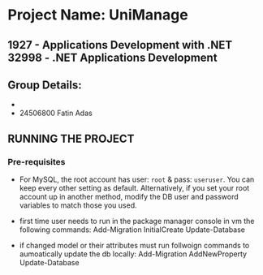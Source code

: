 # Project Name: UniManage

## 1927 - Applications Development with .NET 32998 - .NET Applications Development

## Group Details:
-
- 24506800 Fatin Adas

##  RUNNING THE PROJECT

### Pre-requisites
- For MySQL, the root account has user: `root` & pass: `useruser`. You can keep every other setting as default. Alternatively, if you set your root account up in another method, modify the DB user and password variables to match those you used.

- first time user needs to run in the package manager console in vm the following commands: 
Add-Migration InitialCreate
Update-Database
- if changed model or their attributes must run follwoign commands to aumoatically update the db locally:
Add-Migration AddNewProperty
Update-Database


